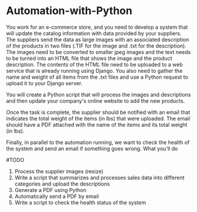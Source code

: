 # Automation-with-Python

You work for an e-commerce store, and you need to develop a system that will update the catalog information with data provided by your suppliers. The suppliers send the data as large images with an associated description of the products in two files (.TIF for the image and .txt for the description). The images need to be converted to smaller jpeg images and the text needs to be turned into an HTML file that shows the image and the product description. The contents of the HTML file need to be uploaded to a web service that is already running using Django. You also need to gather the name and weight of all items from the .txt files and use a Python request to upload it to your Django server.

You will create a Python script that will process the images and descriptions and then update your company's online website to add the new products.

Once the task is complete, the supplier should be notified with an email that indicates the total weight of the items (in lbs) that were uploaded. The email should have a PDF attached with the name of the items and its total weight (in lbs).

Finally, in parallel to the automation running, we want to check the health of the system and send an email if something goes wrong.
What you'll do

#TODO    
1) Process the supplier images (resize)
2) Write a script that summarizes and processes sales data into different categories and upload the descriptions 
3) Generate a PDF using Python
4) Automatically send a PDF by email
5) Write a script to check the health status of the system
